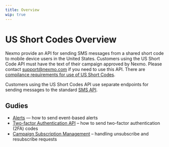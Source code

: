 ```yaml
---
title: Overview
wip: true
---
```


# US Short Codes Overview

Nexmo provide an API for sending SMS messages from a shared short code to mobile device users in the United States. Customers
using the US Short Code API must have the text of their campaign approved by Nexmo. Please contact
[support@nexmo.com](mailto:support@nexmo.com) if you need to use this API. There are
[compilance requirements for use of US Short Codes](https://help.nexmo.com/hc/en-us/articles/204015403-Pre-approved-US-Short-Codes-compliance-requirements).

Customers using the US Short Codes API use separate endpoints for sending messages to the standard [SMS API](/messaging/sms/overview).

## Gudies

* [Alerts](/messaging/us-short-codes/guides/alerts) — how to send event-based alerts
* [Two-factor Authentication API](/messaging/us-short-codes/guides/2fa) – how to send two-factor authentication (2FA) codes
* [Campaign Subscription Management](/messaging/us-short-codes/guides/campaign-subscription-management) – handling unsubscribe and resubscribe requests